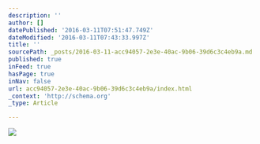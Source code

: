 ```yaml
---
description: ''
author: []
datePublished: '2016-03-11T07:51:47.749Z'
dateModified: '2016-03-11T07:43:33.997Z'
title: ''
sourcePath: _posts/2016-03-11-acc94057-2e3e-40ac-9b06-39d6c3c4eb9a.md
published: true
inFeed: true
hasPage: true
inNav: false
url: acc94057-2e3e-40ac-9b06-39d6c3c4eb9a/index.html
_context: 'http://schema.org'
_type: Article

---
```

![](https://the-grid-user-content.s3-us-west-2.amazonaws.com/62758dd6-e680-4e48-8dd1-20e83c57e9d9.png)